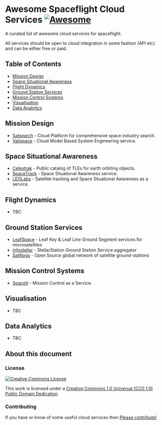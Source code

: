 # Awesome Spaceflight Cloud Services [![Awesome](https://awesome.re/badge.svg)](https://awesome.re)
A curated list of awesome cloud services for spaceflight.

All services should be open to cloud integration in some fashion (API etc) and can be either free or paid.

## Table of Contents
- [Mission Design](#mission-design)
- [Space Situational Awareness](#space-situational-awareness)
- [Flight Dynamics](#flight-dynamics)
- [Ground Station Services](#ground-station-services)
- [Mission Control Systems](#mission-control-systems)
- [Visualisation](#visualisation)
- [Data Analytics](#data-analytics)

## Mission Design
- [Satsearch](https://satsearch.co) - Cloud Platform for comprehensive space industry search.
- [Valispace](https://www.valispace.com) - Cloud Model Based System Engineering service.

## Space Situational Awareness 
- [Celestrak](https://celestrak.com) - Public catalog of TLEs for earth orbiting objects.
- [SpaceTrack](https://www.space-track.org) - Space Situational Awareness service.
- [LEOLabs](https://www.leolabs.space/) - Satellite tracking and Space Situational Awareness as a service.

## Flight Dynamics
- TBC

## Ground Station Services
- [LeafSpace](https://leaf.space) - Leaf Key & Leaf Line Ground Segment services for microsatellites
- [Infostellar](https://www.infostellar.net) - StellarStation Ground Station Service aggregator
- [SatNogs](https://satnogs.org) - Open Source global network of satellite ground-stations

## Mission Control Systems
- [SpaceIt](https://www.spaceit.eu) - Mission Control as a Service.

## Visualisation
- TBC

## Data Analytics
- TBC

## About this document

### License

[![Creative Commons License](https://licensebuttons.net/p/88x31.png)](https://creativecommons.org/publicdomain/zero/1.0/)

This work is licensed under a [Creative Commons 1.0 Universal (CC0 1.0) Public Domain Dedication](https://creativecommons.org/publicdomain/zero/1.0/)

### Contributing

If you have or know of some useful cloud services then [Please contribute!](contributing.md)
